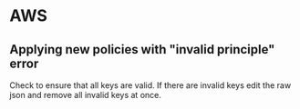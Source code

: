 # AWS

## Applying new policies with "invalid principle" error

Check to ensure that all keys are valid. If there are invalid keys edit the raw json and remove all invalid keys at once.
